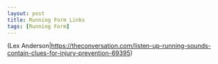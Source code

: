 ```yaml
---
layout: post
title: Running Form Links
tags: [Running Form]
---
```

(Lex Anderson|https://theconversation.com/listen-up-running-sounds-contain-clues-for-injury-prevention-69395)
